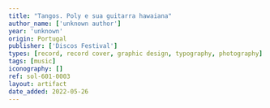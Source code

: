 ```yaml
---
title: "Tangos. Poly e sua guitarra hawaiana"
author_name: ['unknown author']
year: 'unknown'
origin: Portugal
publisher: ['Discos Festival']
types: [record, record cover, graphic design, typography, photography]
tags: [music]
iconography: []
ref: sol-601-0003
layout: artifact
date_added: 2022-05-26
---
```

